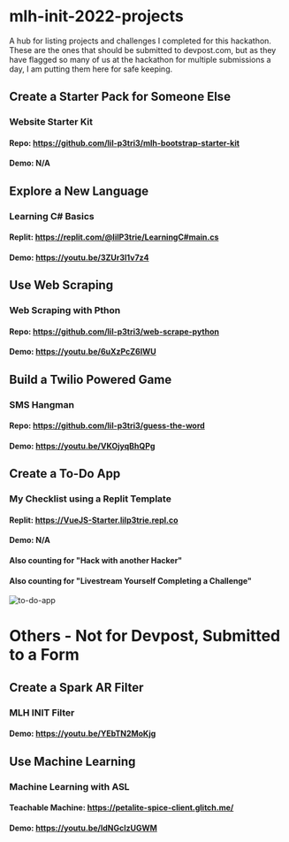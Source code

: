 # mlh-init-2022-projects
A hub for listing projects and challenges I completed for this hackathon.
These are the ones that should be submitted to devpost.com, but as they have flagged so many of us at the hackathon for multiple submissions a day, I am putting them here for safe keeping. 

## Create a Starter Pack for Someone Else
### Website Starter Kit
#### Repo: https://github.com/lil-p3tri3/mlh-bootstrap-starter-kit
#### Demo: N/A

## Explore a New Language
### Learning C# Basics 
#### Replit: https://replit.com/@lilP3trie/LearningC#main.cs
#### Demo: https://youtu.be/3ZUr3l1v7z4

## Use Web Scraping 
### Web Scraping with Pthon
#### Repo: https://github.com/lil-p3tri3/web-scrape-python
#### Demo: https://youtu.be/6uXzPcZ6lWU

## Build a Twilio Powered Game 
### SMS Hangman
#### Repo: https://github.com/lil-p3tri3/guess-the-word
#### Demo: https://youtu.be/VKOjyqBhQPg

## Create a To-Do App
### My Checklist using a Replit Template
#### Replit: https://VueJS-Starter.lilp3trie.repl.co
#### Demo: N/A
#### Also counting for "Hack with another Hacker"
#### Also counting for "Livestream Yourself Completing a Challenge"
![to-do-app](https://user-images.githubusercontent.com/25125692/124373788-5ae8a080-dc63-11eb-955b-ffc138a9cfbc.PNG)

# Others - Not for Devpost, Submitted to a Form
## Create a Spark AR Filter
### MLH INIT Filter
#### Demo: https://youtu.be/YEbTN2MoKjg

## Use Machine Learning
### Machine Learning with ASL
#### Teachable Machine: https://petalite-spice-client.glitch.me/
#### Demo: https://youtu.be/ldNGclzUGWM
